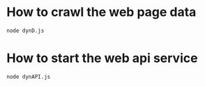 # How to crawl the web page data
```shell
node dynD.js
```


# How to start the web api service
```shell
node dynAPI.js
```

